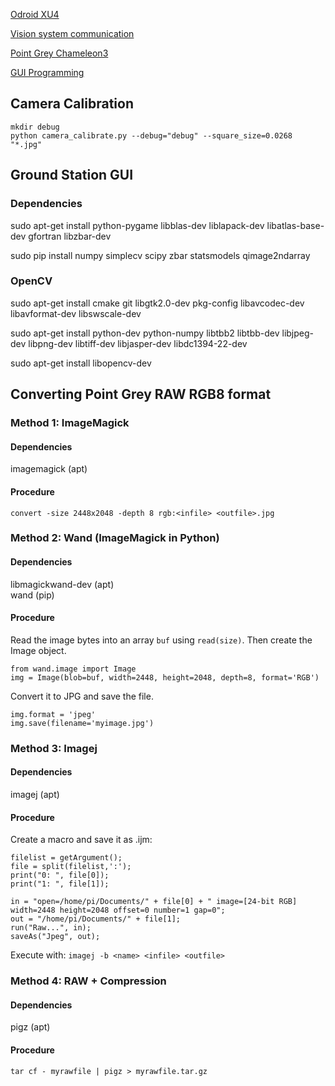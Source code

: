 [Odroid XU4](odroid-xu4)

[Vision system communication](vision-system-communication)

[Point Grey Chameleon3](point-grey-chameleon3)

[GUI Programming](gui-programming)

## Camera Calibration

    mkdir debug
    python camera_calibrate.py --debug="debug" --square_size=0.0268 "*.jpg"

## Ground Station GUI

### Dependencies

sudo apt-get install python-pygame libblas-dev liblapack-dev libatlas-base-dev gfortran libzbar-dev

sudo pip install numpy simplecv scipy zbar statsmodels qimage2ndarray


### OpenCV

sudo apt-get install cmake git libgtk2.0-dev pkg-config libavcodec-dev libavformat-dev libswscale-dev

sudo apt-get install python-dev python-numpy libtbb2 libtbb-dev libjpeg-dev libpng-dev libtiff-dev libjasper-dev libdc1394-22-dev

sudo apt-get install libopencv-dev

## Converting Point Grey RAW RGB8 format

### Method 1: ImageMagick

#### Dependencies

imagemagick (apt)

#### Procedure

`convert -size 2448x2048 -depth 8 rgb:<infile> <outfile>.jpg`

### Method 2: Wand (ImageMagick in Python)

#### Dependencies

libmagickwand-dev (apt)  
wand (pip)

#### Procedure

Read the image bytes into an array `buf` using `read(size)`. Then create the Image object.

`from wand.image import Image`  
`img = Image(blob=buf, width=2448, height=2048, depth=8, format='RGB')`

Convert it to JPG and save the file.

`img.format = 'jpeg'`  
`img.save(filename='myimage.jpg')`

### Method 3: Imagej

#### Dependencies

imagej (apt)

#### Procedure

Create a macro and save it as <name>.ijm:

```
filelist = getArgument();
file = split(filelist,':');
print("0: ", file[0]);
print("1: ", file[1]);

in = "open=/home/pi/Documents/" + file[0] + " image=[24-bit RGB] width=2448 height=2048 offset=0 number=1 gap=0";
out = "/home/pi/Documents/" + file[1];
run("Raw...", in);
saveAs("Jpeg", out);
```

Execute with:
`imagej -b <name> <infile> <outfile>`

### Method 4: RAW + Compression

#### Dependencies

pigz (apt)

#### Procedure

`tar cf - myrawfile | pigz > myrawfile.tar.gz`
